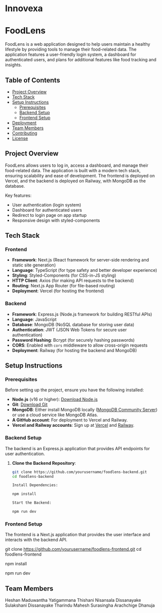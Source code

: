 # Innovexa
# FoodLens

FoodLens is a web application designed to help users maintain a healthy lifestyle by providing tools to manage their food-related data. The application features a user-friendly login system, a dashboard for authenticated users, and plans for additional features like food tracking and insights.

## Table of Contents
- [Project Overview](#project-overview)
- [Tech Stack](#tech-stack)
- [Setup Instructions](#setup-instructions)
  - [Prerequisites](#prerequisites)
  - [Backend Setup](#backend-setup)
  - [Frontend Setup](#frontend-setup)
- [Deployment](#deployment)
- [Team Members](#team-members)
- [Contributing](#contributing)
- [License](#license)

## Project Overview
FoodLens allows users to log in, access a dashboard, and manage their food-related data. The application is built with a modern tech stack, ensuring scalability and ease of development. The frontend is deployed on Vercel, and the backend is deployed on Railway, with MongoDB as the database.

Key features:
- User authentication (login system)
- Dashboard for authenticated users
- Redirect to login page on app startup
- Responsive design with styled-components

## Tech Stack

### Frontend
- **Framework**: Next.js (React framework for server-side rendering and static site generation)
- **Language**: TypeScript (for type safety and better developer experience)
- **Styling**: Styled-Components (for CSS-in-JS styling)
- **HTTP Client**: Axios (for making API requests to the backend)
- **Routing**: Next.js App Router (for file-based routing)
- **Deployment**: Vercel (for hosting the frontend)

### Backend
- **Framework**: Express.js (Node.js framework for building RESTful APIs)
- **Language**: JavaScript
- **Database**: MongoDB (NoSQL database for storing user data)
- **Authentication**: JWT (JSON Web Tokens for secure user authentication)
- **Password Hashing**: Bcrypt (for securely hashing passwords)
- **CORS**: Enabled with `cors` middleware to allow cross-origin requests
- **Deployment**: Railway (for hosting the backend and MongoDB)

## Setup Instructions

### Prerequisites
Before setting up the project, ensure you have the following installed:
- **Node.js** (v16 or higher): [Download Node.js](https://nodejs.org/)
- **Git**: [Download Git](https://git-scm.com/)
- **MongoDB**: Either install MongoDB locally ([MongoDB Community Server](https://www.mongodb.com/try/download/community)) or use a cloud service like MongoDB Atlas.
- **A GitHub account**: For deployment to Vercel and Railway.
- **Vercel and Railway accounts**: Sign up at [Vercel](https://vercel.com) and [Railway](https://railway.app).

### Backend Setup
The backend is an Express.js application that provides API endpoints for user authentication.

1. **Clone the Backend Repository**:
   ```bash
   git clone https://github.com/yourusername/foodlens-backend.git
   cd foodlens-backend

   Install Dependencies:

   npm install
   
   Start the Backend:

   npm run dev

### Frontend Setup
The frontend is a Next.js application that provides the user interface and interacts with the backend API.

git clone https://github.com/yourusername/foodlens-frontend.git
cd foodlens-frontend

npm install

npm run dev

## Team Members
Heshan Maduwantha Yatigammana
Thishani Nisansala Dissanayake
Sulakshani Dissanayake
Tharindu Mahesh
Surasingha Arachchige Dhanuja
